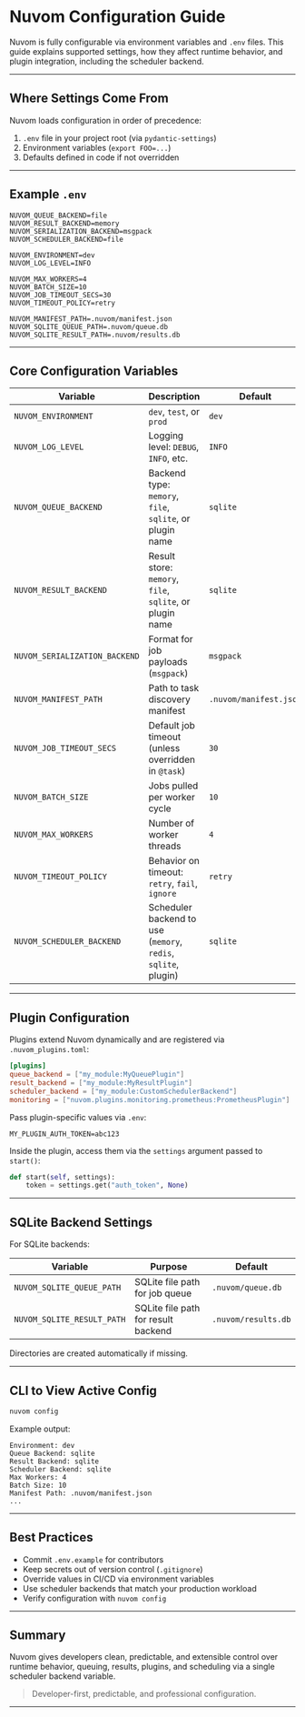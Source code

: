 # Nuvom Configuration Guide

Nuvom is fully configurable via environment variables and `.env` files. This guide explains supported settings, how they affect runtime behavior, and plugin integration, including the scheduler backend.

---

## Where Settings Come From

Nuvom loads configuration in order of precedence:

1. `.env` file in your project root (via `pydantic-settings`)
2. Environment variables (`export FOO=...`)
3. Defaults defined in code if not overridden

---

## Example `.env`

```env
NUVOM_QUEUE_BACKEND=file
NUVOM_RESULT_BACKEND=memory
NUVOM_SERIALIZATION_BACKEND=msgpack
NUVOM_SCHEDULER_BACKEND=file

NUVOM_ENVIRONMENT=dev
NUVOM_LOG_LEVEL=INFO

NUVOM_MAX_WORKERS=4
NUVOM_BATCH_SIZE=10
NUVOM_JOB_TIMEOUT_SECS=30
NUVOM_TIMEOUT_POLICY=retry

NUVOM_MANIFEST_PATH=.nuvom/manifest.json
NUVOM_SQLITE_QUEUE_PATH=.nuvom/queue.db
NUVOM_SQLITE_RESULT_PATH=.nuvom/results.db
```

---

## Core Configuration Variables

| Variable                      | Description                                                   | Default                |
| ----------------------------- | ------------------------------------------------------------- | ---------------------- |
| `NUVOM_ENVIRONMENT`           | `dev`, `test`, or `prod`                                      | `dev`                  |
| `NUVOM_LOG_LEVEL`             | Logging level: `DEBUG`, `INFO`, etc.                          | `INFO`                 |
| `NUVOM_QUEUE_BACKEND`         | Backend type: `memory`, `file`, `sqlite`, or plugin name      | `sqlite`               |
| `NUVOM_RESULT_BACKEND`        | Result store: `memory`, `file`, `sqlite`, or plugin name      | `sqlite`               |
| `NUVOM_SERIALIZATION_BACKEND` | Format for job payloads (`msgpack`)                           | `msgpack`              |
| `NUVOM_MANIFEST_PATH`         | Path to task discovery manifest                               | `.nuvom/manifest.json` |
| `NUVOM_JOB_TIMEOUT_SECS`      | Default job timeout (unless overridden in `@task`)            | `30`                   |
| `NUVOM_BATCH_SIZE`            | Jobs pulled per worker cycle                                  | `10`                   |
| `NUVOM_MAX_WORKERS`           | Number of worker threads                                      | `4`                    |
| `NUVOM_TIMEOUT_POLICY`        | Behavior on timeout: `retry`, `fail`, `ignore`                | `retry`                |
| `NUVOM_SCHEDULER_BACKEND`     | Scheduler backend to use (`memory`, `redis`, `sqlite`, plugin) | `sqlite`               |

---

## Plugin Configuration

Plugins extend Nuvom dynamically and are registered via `.nuvom_plugins.toml`:

```toml
[plugins]
queue_backend = ["my_module:MyQueuePlugin"]
result_backend = ["my_module:MyResultPlugin"]
scheduler_backend = ["my_module:CustomSchedulerBackend"]
monitoring = ["nuvom.plugins.monitoring.prometheus:PrometheusPlugin"]
```

Pass plugin-specific values via `.env`:

```env
MY_PLUGIN_AUTH_TOKEN=abc123
```

Inside the plugin, access them via the `settings` argument passed to `start()`:

```python
def start(self, settings):
    token = settings.get("auth_token", None)
```

---

## SQLite Backend Settings

For SQLite backends:

| Variable                   | Purpose                             | Default             |
| -------------------------- | ----------------------------------- | ------------------- |
| `NUVOM_SQLITE_QUEUE_PATH`  | SQLite file path for job queue      | `.nuvom/queue.db`   |
| `NUVOM_SQLITE_RESULT_PATH` | SQLite file path for result backend | `.nuvom/results.db` |

Directories are created automatically if missing.

---

## CLI to View Active Config

```bash
nuvom config
```

Example output:

```text
Environment: dev
Queue Backend: sqlite
Result Backend: sqlite
Scheduler Backend: sqlite
Max Workers: 4
Batch Size: 10
Manifest Path: .nuvom/manifest.json
...
```

---

## Best Practices

* Commit `.env.example` for contributors
* Keep secrets out of version control (`.gitignore`)
* Override values in CI/CD via environment variables
* Use scheduler backends that match your production workload
* Verify configuration with `nuvom config`

---

## Summary

Nuvom gives developers clean, predictable, and extensible control over runtime behavior, queuing, results, plugins, and scheduling via a single scheduler backend variable.

> Developer-first, predictable, and professional configuration.

---
